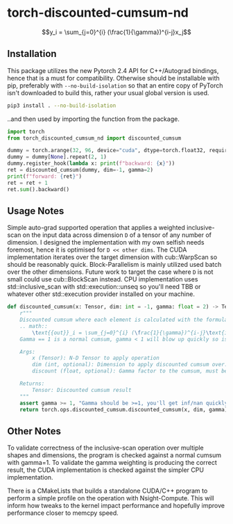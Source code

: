 # torch-discounted-cumsum-nd

$$y_i = \sum_{j=0}^{i} (\frac{1}{\gamma})^{i-j}x_j$$

## Installation

This package utilizes the new Pytorch 2.4 API for C++/Autograd bindings, hence that is a must for compatibility. Otherwise should be installable with pip, preferably with `--no-build-isolation` so that an entire copy of PyTorch isn't downloaded to build this, rather your usual global version is used.

```bash
pip3 install . --no-build-isolation
```

..and then used by importing the function from the package.

```python
import torch
from torch_discounted_cumsum_nd import discounted_cumsum

dummy = torch.arange(32, 96, device="cuda", dtype=torch.float32, requires_grad=True)
dummy = dummy[None].repeat(2, 1)
dummy.register_hook(lambda x: print(f"backward: {x}"))
ret = discounted_cumsum(dummy, dim=-1, gamma=2)
print(f"forward: {ret}")
ret = ret + 1
ret.sum().backward()
```


## Usage Notes

Simple auto-grad supported operation that applies a weighted inclusive-scan on the input data across dimension `D` of a tensor of any number of dimension. I designed the implementation with my own selfish needs foremost, hence it is optimised for `D << other dims`. The CUDA implementation iterates over the target dimension with cub::WarpScan so should be reasonably quick. Block-Parallelism is mainly utilized used batch over the other dimensions. Future work to target the case where `D` is not small could use cub::BlockScan instead. CPU implementation uses std::inclusive_scan with std::execution::unseq so you'll need TBB or whatever other std::execution provider installed on your machine.

```python
def discounted_cumsum(x: Tensor, dim: int = -1, gamma: float = 2) -> Tensor:
    r"""
    Discounted cumsum where each element is calculated with the formula
    .. math::
        \text{{out}}_i = \sum_{j=0}^{i} (\frac{1}{\gamma})^{i-j}\text{in}_j.
    Gamma == 1 is a normal cumsum, gamma < 1 will blow up quickly so is disabled.

    Args:
        x (Tensor): N-D Tensor to apply operation
        dim (int, optional): Dimension to apply discounted cumsum over. Defaults to -1.
        discount (float, optional): Gamma factor to the cumsum, must be >=1. Defaults to 2.

    Returns:
        Tensor: Discounted cumsum result
    """
    assert gamma >= 1, "Gamma should be >=1, you'll get inf/nan quickly otherwise"
    return torch.ops.discounted_cumsum.discounted_cumsum(x, dim, gamma)
```

## Other Notes

To validate correctness of the inclusive-scan operation over multiple shapes and dimensions, the program is checked against a normal cumsum with gamma=1. To validate the gamma weighting is producing the correct result, the CUDA implementation is checked against the simpler CPU implementation.

There is a CMakeLists that builds a standalone CUDA/C++ program to perform a simple profile on the operation with Nsight-Compute. This will inform how tweaks to the kernel impact performance and hopefully improve performance closer to memcpy speed.
